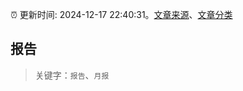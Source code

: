 :alarm_clock: 更新时间: 2024-12-17 22:40:31。[文章来源](/README.md)、[文章分类](/TAGS.md)

## 报告


> 关键字：`报告`、`月报`



